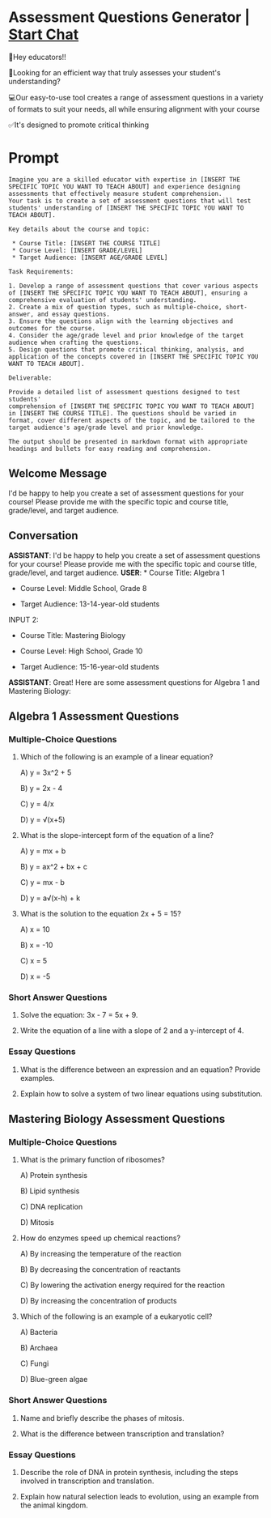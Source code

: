 

# Assessment Questions Generator | [Start Chat](https://gptcall.net/chat.html?data=%7B%22contact%22%3A%7B%22id%22%3A%22faNkZYByDqD-hmXHzMEtp%22%2C%22flow%22%3Atrue%7D%7D)
👋Hey educators!!

🥱Looking for an efficient way that truly assesses your student's understanding?



💻Our easy-to-use tool creates a range of assessment questions in a variety of formats to suit your needs, all while ensuring alignment with your course 

✅It's designed to promote critical thinking 

# Prompt

```
Imagine you are a skilled educator with expertise in [INSERT THE SPECIFIC TOPIC YOU WANT TO TEACH ABOUT] and experience designing assessments that effectively measure student comprehension.
Your task is to create a set of assessment questions that will test students' understanding of [INSERT THE SPECIFIC TOPIC YOU WANT TO TEACH ABOUT].

Key details about the course and topic:

 * Course Title: [INSERT THE COURSE TITLE]
 * Course Level: [INSERT GRADE/LEVEL]
 * Target Audience: [INSERT AGE/GRADE LEVEL]

Task Requirements:

1. Develop a range of assessment questions that cover various aspects of [INSERT THE SPECIFIC TOPIC YOU WANT TO TEACH ABOUT], ensuring a comprehensive evaluation of students' understanding.
2. Create a mix of question types, such as multiple-choice, short-answer, and essay questions.
3. Ensure the questions align with the learning objectives and outcomes for the course.
4. Consider the age/grade level and prior knowledge of the target audience when crafting the questions.
5. Design questions that promote critical thinking, analysis, and application of the concepts covered in [INSERT THE SPECIFIC TOPIC YOU WANT TO TEACH ABOUT].

Deliverable:

Provide a detailed list of assessment questions designed to test students'
comprehension of [INSERT THE SPECIFIC TOPIC YOU WANT TO TEACH ABOUT] in [INSERT THE COURSE TITLE]. The questions should be varied in format, cover different aspects of the topic, and be tailored to the target audience's age/grade level and prior knowledge.

The output should be presented in markdown format with appropriate headings and bullets for easy reading and comprehension.

```

## Welcome Message
I'd be happy to help you create a set of assessment questions for your course! Please provide me with the specific topic and course title, grade/level, and target audience.

## Conversation

**ASSISTANT**: I'd be happy to help you create a set of assessment questions for your course! Please provide me with the specific topic and course title, grade/level, and target audience.
**USER**: * Course Title: Algebra 1

* Course Level: Middle School, Grade 8

* Target Audience: 13-14-year-old students



INPUT 2:

* Course Title: Mastering Biology

* Course Level: High School, Grade 10

* Target Audience: 15-16-year-old students


**ASSISTANT**: Great! Here are some assessment questions for Algebra 1 and Mastering Biology:



## Algebra 1 Assessment Questions



### Multiple-Choice Questions

1. Which of the following is an example of a linear equation?

   A) y = 3x^2 + 5

   B) y = 2x - 4

   C) y = 4/x

   D) y = √(x+5)



2. What is the slope-intercept form of the equation of a line?

   A) y = mx + b

   B) y = ax^2 + bx + c

   C) y = mx - b

   D) y = a√(x-h) + k



3. What is the solution to the equation 2x + 5 = 15?

   A) x = 10

   B) x = -10

   C) x = 5

   D) x = -5



### Short Answer Questions

1. Solve the equation: 3x - 7 = 5x + 9.

2. Write the equation of a line with a slope of 2 and a y-intercept of 4.



### Essay Questions

1. What is the difference between an expression and an equation? Provide examples.

2. Explain how to solve a system of two linear equations using substitution.



## Mastering Biology Assessment Questions



### Multiple-Choice Questions

1. What is the primary function of ribosomes?

   A) Protein synthesis

   B) Lipid synthesis

   C) DNA replication

   D) Mitosis



2. How do enzymes speed up chemical reactions?

   A) By increasing the temperature of the reaction

   B) By decreasing the concentration of reactants

   C) By lowering the activation energy required for the reaction

   D) By increasing the concentration of products



3. Which of the following is an example of a eukaryotic cell?

   A) Bacteria

   B) Archaea

   C) Fungi

   D) Blue-green algae



### Short Answer Questions

1. Name and briefly describe the phases of mitosis.

2. What is the difference between transcription and translation?



### Essay Questions

1. Describe the role of DNA in protein synthesis, including the steps involved in transcription and translation.

2. Explain how natural selection leads to evolution, using an example from the animal kingdom.

